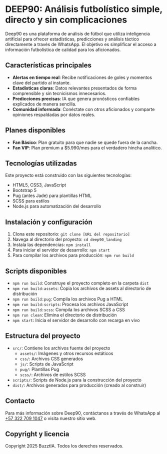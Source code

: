 # DEEP90: Análisis futbolístico simple, directo y sin complicaciones

Deep90 es una plataforma de análisis de fútbol que utiliza inteligencia artificial para ofrecer estadísticas, predicciones y análisis táctico directamente a través de WhatsApp. El objetivo es simplificar el acceso a información futbolística de calidad para los aficionados.

## Características principales

- **Alertas en tiempo real**: Recibe notificaciones de goles y momentos clave del partido al instante.
- **Estadísticas claras**: Datos relevantes presentados de forma comprensible y sin tecnicismos innecesarios.
- **Predicciones precisas**: IA que genera pronósticos confiables explicados de manera sencilla.
- **Comunidad informada**: Conéctate con otros aficionados y comparte opiniones respaldadas por datos reales.

## Planes disponibles

- **Fan Básico**: Plan gratuito para que nadie se quede fuera de la cancha.
- **Fan VIP**: Plan premium a $5.990/mes para el verdadero hincha analítico.

## Tecnologías utilizadas

Este proyecto está construido con las siguientes tecnologías:

- HTML5, CSS3, JavaScript
- Bootstrap 5
- Pug (antes Jade) para plantillas HTML
- SCSS para estilos
- Node.js para automatización del desarrollo

## Instalación y configuración

1. Clona este repositorio: `git clone [URL del repositorio]`
2. Navega al directorio del proyecto: `cd deep90_landing`
3. Instala las dependencias: `npm install`
4. Para iniciar el servidor de desarrollo: `npm start`
5. Para compilar los archivos para producción: `npm run build`

## Scripts disponibles

- `npm run build`: Construye el proyecto completo en la carpeta `dist`
- `npm run build:assets`: Copia los archivos de assets al directorio de distribución
- `npm run build:pug`: Compila los archivos Pug a HTML
- `npm run build:scripts`: Procesa los archivos JavaScript
- `npm run build:scss`: Compila los archivos SCSS a CSS
- `npm run clean`: Elimina el directorio de distribución
- `npm start`: Inicia el servidor de desarrollo con recarga en vivo

## Estructura del proyecto

- `src/`: Contiene los archivos fuente del proyecto
  - `assets/`: Imágenes y otros recursos estáticos
  - `css/`: Archivos CSS generados
  - `js/`: Scripts de JavaScript
  - `pug/`: Plantillas Pug
  - `scss/`: Archivos de estilos SCSS
- `scripts/`: Scripts de Node.js para la construcción del proyecto
- `dist/`: Archivos generados para producción (creado al construir)

## Contacto

Para más información sobre Deep90, contáctanos a través de WhatsApp al [+57 322 709 1047](https://wa.me/573227091047?text=Hola%20Deep90) o visita nuestro sitio web.

## Copyright y licencia

Copyright 2025 BuzztIA. Todos los derechos reservados.
